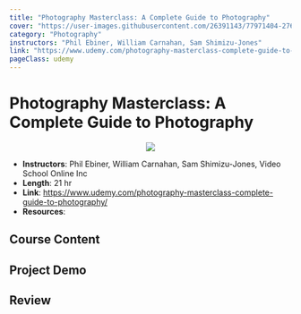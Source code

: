 ```yaml
---
title: "Photography Masterclass: A Complete Guide to Photography"
cover: "https://user-images.githubusercontent.com/26391143/77971404-2760ed00-7321-11ea-94d1-67b4d224b717.png"
category: "Photography"
instructors: "Phil Ebiner, William Carnahan, Sam Shimizu-Jones"
link: "https://www.udemy.com/photography-masterclass-complete-guide-to-photography/"
pageClass: udemy
---
```


# Photography Masterclass: A Complete Guide to Photography

<p align="center">
  <img src="https://user-images.githubusercontent.com/26391143/77971404-2760ed00-7321-11ea-94d1-67b4d224b717.png" />
</p>

- **Instructors**: Phil Ebiner, William Carnahan, Sam Shimizu-Jones, Video School Online Inc
- **Length**: 21 hr
- **Link**: https://www.udemy.com/photography-masterclass-complete-guide-to-photography/
- **Resources**:

## Course Content

## Project Demo

## Review
